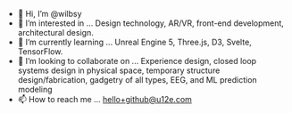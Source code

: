 - 👋 Hi, I’m @wilbsy
- 👀 I’m interested in ... Design technology, AR/VR, front-end development, architectural design.
- 🌱 I’m currently learning ... Unreal Engine 5, Three.js, D3, Svelte, TensorFlow.
- 💞️ I’m looking to collaborate on ... Experience design, closed loop systems design in physical space, temporary structure design/fabrication, gadgetry of all types, EEG, and ML prediction modeling
- 📫 How to reach me ... hello+github@u12e.com
